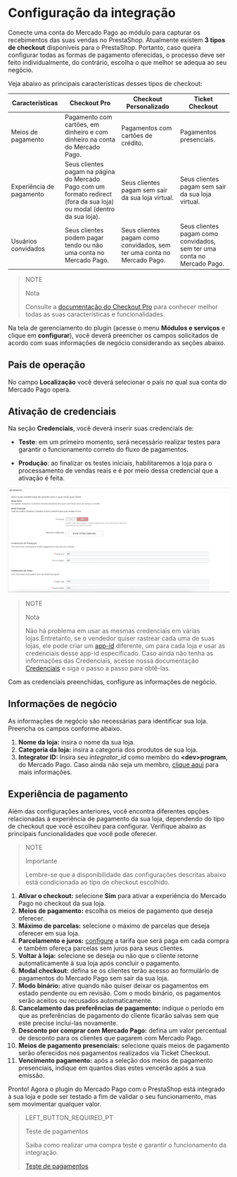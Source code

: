 # Configuração da integração

Conecte uma conta do Mercado Pago ao módulo para capturar os recebimentos das suas vendas no PrestaShop. Atualmente existem **3 tipos de checkout** disponíveis para o PrestaShop. Portanto, caso queira configurar todas as formas de pagamento oferecidas, o processo deve ser feito individualmente, do contrário, escolha o que melhor se adequa ao seu negócio. 

Veja abaixo as principais características desses tipos de checkout:

| Características | Checkout Pro | Checkout Personalizado | Ticket Checkout |
| --- | --- | --- | --- |
| Meios de pagamento | Pagamento com cartões, em dinheiro e com dinheiro na conta do Mercado Pago. | Pagamentos com cartões de crédito. | Pagamentos presenciais. |
| Experiência de pagamento | Seus clientes pagam na página do Mercado Pago com um formato redirect (fora da sua loja) ou modal (dentro da sua loja). | Seus clientes pagam sem sair da sua loja virtual. | Seus clientes pagam sem sair da sua loja virtual. |
| Usuários convidados | Seus clientes podem pagar tendo ou não uma conta no Mercado Pago. | Seus clientes pagam como convidados, sem ter uma conta no Mercado Pago. | Seus clientes pagam como convidados, sem ter uma conta no Mercado Pago. |

> NOTE
>
> Nota
>
> Consulte a [documentação do Checkout Pro](https://www.mercadopago[FAKER][URL][DOMAIN]/developers/pt/guides/online-payments/checkout-pro/introduction) para conhecer melhor todas as suas características e funcionalidades.

Na tela de gerenciamento do plugin (acesse o menu **Módulos e serviços** e clique em **configurar**), você deverá preencher os campos solicitados de acordo com suas informações de negócio considerando as seções abaixo.

## País de operação

No campo **Localização** você deverá selecionar o país no qual sua conta do Mercado Pago opera. 

## Ativação de credenciais

Na seção **Credenciais**, você deverá inserir suas credenciais de:

* **Teste**: em um primeiro momento, será necessário realizar testes para garantir o funcionamento correto do fluxo de pagamentos.

* **Produção**: ao finalizar os testes iniciais, habilitaremos a loja para o processamento de vendas reais e é por meio dessa credencial que a ativação é feita.

![Credenciais](/images/prestashop/credenciais_pt.png)

> NOTE
>
> Nota
>
> Não há problema em usar as mesmas credenciais em várias lojas.Entretanto, se o vendedor quiser rastrear cada uma de suas lojas, ele pode criar um [app-id](http://applications.mercadopago.com/) diferente, um para cada loja e usar as credenciais desse app-id especificado. Caso ainda não tenha as informações das Credenciais, acesse nossa documentação [Credenciais](https://www.mercadopago.[FAKER][URL][DOMAIN]/developers/pt/guides/resources/credentials) e siga o passo a passo para obtê-las. 

Com as credenciais preenchidas, configure as informações de negócio.

## Informações de negócio

As informações de negócio são necessárias para identificar sua loja. Preencha os campos conforme abaixo.

1. **Nome da loja:** insira o nome da sua loja.
2. **Categoria da loja:** insira a categoria dos produtos de sua loja.
3. **Integrator ID:** Insira seu *integrator_id* como membro do **&lt;dev&gt;program**, do Mercado Pago. Caso ainda não seja um membro, [clique aqui](https://www.mercadopago[FAKER][URL][DOMAIN]/developers/pt/developer-program) para mais informações.

## Experiência de pagamento

Além das configurações anteriores, você encontra diferentes opções relacionadas à experiência de pagamento da sua loja, dependendo do tipo de checkout que você escolheu para configurar. Verifique abaixo as principais funcionalidades que você pode oferecer.

> NOTE
>
> Importante
>
> Lembre-se que a disponibilidade das configurações descritas abaixo está condicionada ao tipo de checkout escolhido.

1. **Ativar o checkout:** selecione **Sim** para ativar a experiência do Mercado Pago no checkout da sua loja.
2. **Meios de pagamento:** escolha os meios de pagamento que deseja oferecer.
3. **Máximo de parcelas:** selecione o máximo de parcelas que deseja oferecer em sua loja.
4. **Parcelamento e juros:** [configure](https://www.mercadopago.com.br//costs-section#from-section=menu) a tarifa que será paga em cada compra e também ofereça parcelas sem juros para seus clientes.
5. **Voltar à loja:** selecione se deseja ou não que o cliente retorne automaticamente à sua loja após concluir o pagamento.
6. **Modal checkout:** defina se os clientes terão acesso ao formulário de pagamentos do Mercado Pago sem sair da sua loja.
7. **Modo binário:** ative quando não quiser deixar os pagamentos em estado pendente ou em revisão. Com o modo binário, os pagamentos serão aceitos ou recusados automaticamente.
8. **Cancelamento das preferências de pagamento:** indique o período em que as preferências de pagamento do cliente ficarão salvas sem que este precise incluí-las novamente.
9. **Desconto por comprar com Mercado Pago:** defina um valor percentual de desconto para os clientes que pagarem com Mercado Pago.
10. **Meios de pagamento presenciais:** selecione quais meios de pagamento serão oferecidos nos pagamentos realizados via Ticket Checkout.
11. **Vencimento pagamento:** após a seleção dos meios de pagamento presenciais, indique em quantos dias estes vencerão após a sua emissão.

Pronto! Agora o plugin do Mercado Pago com o PrestaShop está integrado à sua loja e pode ser testado a fim de validar o seu funcionamento, mas sem movimentar qualquer valor.

> LEFT_BUTTON_REQUIRED_PT
>
> Teste de pagamentos
>
> Saiba como realizar uma compra teste e garantir o funcionamento da integração.
>
> [Teste de pagamentos](https://www.mercadopago[FAKER][URL][DOMAIN]/developers/pt/guides/plugins/prestashop/testing)
